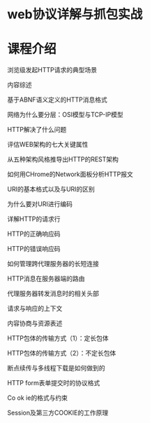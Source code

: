 # web协议详解与抓包实战

# 课程介绍

浏览级发起HTTP请求的典型场景

内容综述

基于ABNF语义定义的HTTP消息格式

网络为什么要分层：OSI模型与TCP-IP模型

HTTP解决了什么问题

评估WEB架构的七大关键属性

从五种架构风格推导出HTTP的REST架构

如何用CHrome的Network面板分析HTTP报文

URI的基本格式以及与URI的区别

为什么要对URI进行编码

详解HTTP的请求行

HTTP的正确响应码

HTTP的错误响应码

如何管理跨代理服务器的长短连接

HTTP消息在服务器端的路由

代理服务器转发消息时的相关头部

请求与响应的上下文

内容协商与资源表述

HTTP包体的传输方式（1）：定长包体

HTTP包体的传输方式（2）：不定长包体

断点续传与多线程下载是如何做到的

HTTP form表单提交时的协议格式

Co ok ie的格式与约束

Session及第三方COOKIE的工作原理

